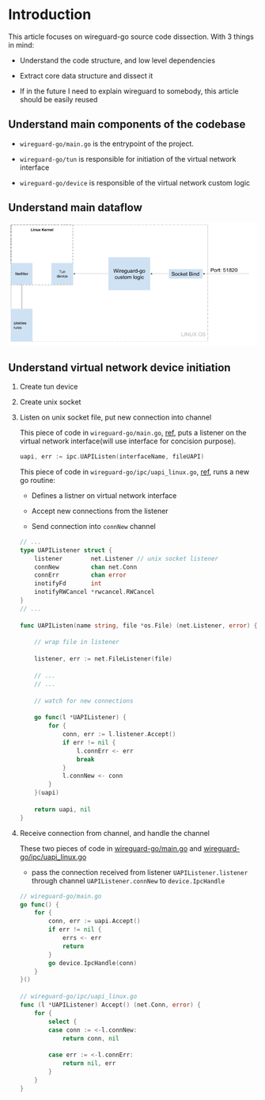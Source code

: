 # Introduction

This article focuses on wireguard-go source code dissection. With 3 things in mind:

- Understand the code structure, and low level dependencies

- Extract core data structure and dissect it

- If in the future I need to explain wireguard to somebody, this article should be easily reused

## Understand main components of the codebase

- `wireguard-go/main.go` is the entrypoint of the project.

- `wireguard-go/tun` is responsible for initiation of the virtual network interface

- `wireguard-go/device` is responsible of the virtual network custom logic

## Understand main dataflow 

![wireguard-go incoming dataflow](./Wireguard_Dataflow.png)


## Understand virtual network device initiation

1. Create tun device

2. Create unix socket 

3. Listen on unix socket file, put new connection into channel

	This piece of code in `wireguard-go/main.go`, [ref](https://github.com/WireGuard/wireguard-go/blob/a4657f996d98378c06cc7da4d2c69539c19dae32/main.go#L235), puts a listener on the virtual network interface(will use interface for concision purpose).

	``` go
	uapi, err := ipc.UAPIListen(interfaceName, fileUAPI)
	```


	This piece of code in `wireguard-go/ipc/uapi_linux.go`, [ref](https://github.com/WireGuard/wireguard-go/blob/master/ipc/uapi_linux.go#L133-L142), runs a new go routine: 

	- Defines a listner on virtual  network interface

	- Accept new connections from the listener

	- Send connection into `connNew` channel

	``` go
	// ...
	type UAPIListener struct {
		listener        net.Listener // unix socket listener
		connNew         chan net.Conn
		connErr         chan error
		inotifyFd       int
		inotifyRWCancel *rwcancel.RWCancel
	}
	// ...

	func UAPIListen(name string, file *os.File) (net.Listener, error) {

		// wrap file in listener

		listener, err := net.FileListener(file)

		// ...
		// ...

		// watch for new connections

		go func(l *UAPIListener) {
			for {
				conn, err := l.listener.Accept()
				if err != nil {
					l.connErr <- err
					break
				}
				l.connNew <- conn
			}
		}(uapi)

		return uapi, nil
	}
	```

4. Receive connection from channel, and handle the channel

	These two pieces of code in [wireguard-go/main.go](https://github.com/WireGuard/wireguard-go/blob/master/main.go#L241-L250) and [wireguard-go/ipc/uapi_linux.go](https://github.com/WireGuard/wireguard-go/blob/master/ipc/uapi_linux.go#L37-L47)



	- pass the connection received from listener `UAPIListener.listener` through channel `UAPIListener.connNew` to `device.IpcHandle`

	``` go
	// wireguard-go/main.go
	go func() {
		for {
			conn, err := uapi.Accept()
			if err != nil {
				errs <- err
				return
			}
			go device.IpcHandle(conn)
		}
	}()

	// wireguard-go/ipc/uapi_linux.go
	func (l *UAPIListener) Accept() (net.Conn, error) {
		for {
			select {
			case conn := <-l.connNew:
				return conn, nil

			case err := <-l.connErr:
				return nil, err
			}
		}
	}
	```
